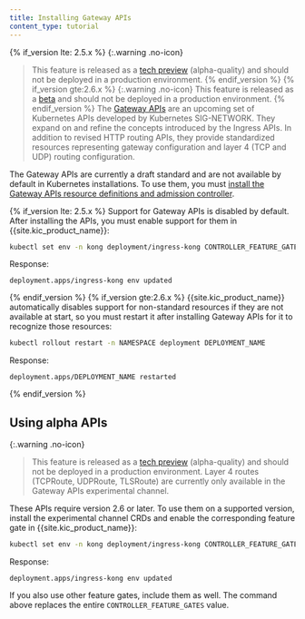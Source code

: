 ```yaml
---
title: Installing Gateway APIs
content_type: tutorial
---
```


{% if_version lte: 2.5.x %}
{:.warning .no-icon}
> This feature is released as a [tech preview](/gateway/latest/availability-stages/#tech-preview) (alpha-quality) and should not be deployed in a production environment.
{% endif_version %}
{% if_version gte:2.6.x %}
{:.warning .no-icon}
> This feature is released as a [beta](/gateway/latest/availability-stages/#beta) and should not be deployed in a production environment.
{% endif_version %}
The [Gateway APIs](https://gateway-api.sigs.k8s.io/) are an upcoming set of
Kubernetes APIs developed by Kubernetes SIG-NETWORK. They expand on and refine
the concepts introduced by the Ingress APIs. In addition to revised HTTP
routing APIs, they provide standardized resources representing gateway
configuration and layer 4 (TCP and UDP) routing configuration.

The Gateway APIs are currently a draft standard and are not available by
default in Kubernetes installations. To use them, you must [install the Gateway
APIs resource definitions and admission controller](https://gateway-api.sigs.k8s.io/guides/#installing-gateway-api).

{% if_version lte: 2.5.x %}
Support for Gateway APIs is disabled by default. After installing the APIs, you
must enable support for them in {{site.kic_product_name}}:

```bash
kubectl set env -n kong deployment/ingress-kong CONTROLLER_FEATURE_GATES="Gateway=true" -c ingress-controller
```
Response:
```text
deployment.apps/ingress-kong env updated
```
{% endif_version %}
{% if_version gte:2.6.x %}
{{site.kic_product_name}} automatically disables support for non-standard
resources if they are not available at start, so you must restart it after
installing Gateway APIs for it to recognize those resources:

```bash
kubectl rollout restart -n NAMESPACE deployment DEPLOYMENT_NAME
```
Response:
```text
deployment.apps/DEPLOYMENT_NAME restarted
```
{% endif_version %}

## Using alpha APIs

{:.warning .no-icon}
> This feature is released as a [tech preview](/gateway/latest/availability-stages/#tech-preview) (alpha-quality) and should not be deployed in a production environment.
Layer 4 routes (TCPRoute, UDPRoute, TLSRoute) are currently only available in
the Gateway APIs experimental channel. 

These APIs require version 2.6 or later. To use them on a supported version,
install the experimental channel CRDs and enable the corresponding feature gate
in {{site.kic_product_name}}:

```bash
kubectl set env -n kong deployment/ingress-kong CONTROLLER_FEATURE_GATES="GatewayAlpha=true" -c ingress-controller
```
Response:
```text
deployment.apps/ingress-kong env updated
```

If you also use other feature gates, include them as well. The command above
replaces the entire `CONTROLLER_FEATURE_GATES` value.